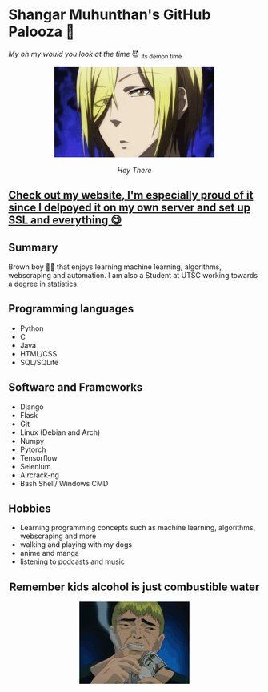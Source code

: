 # Shangar Muhunthan's GitHub Palooza 🥳
*My oh my would you look at the time* 😈 <sub>its demon time</sub>

<center>
<p>
    <img src="img/AmazingImpossibleCollie-max-1mb.gif" alt>
</p>
<p>
    <em>Hey There</em>
</p>
</center>

## [Check out my website, I'm especially proud of it since I delpoyed it on my own server and set up SSL and everything 😋](https://shangar.site)

## Summary
Brown boy 👨🏾 that enjoys learning machine learning, algorithms, webscraping and automation. I am also a Student at UTSC working towards a degree in statistics. 

## Programming languages
- Python
- C
- Java
- HTML/CSS
- SQL/SQLite
  
## Software and Frameworks
- Django
- Flask
- Git
- Linux (Debian and Arch)
- Numpy
- Pytorch
- Tensorflow
- Selenium
- Aircrack-ng
- Bash Shell/ Windows CMD

## Hobbies
- Learning programming concepts such as machine learning, algorithms, webscraping and more
- walking and playing with my dogs
- anime and manga
- listening to podcasts and music

<center>

## Remember kids alcohol is just combustible water
<img src="img/tenor.gif" alt>

</center>


